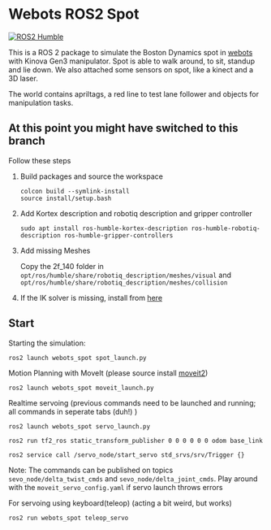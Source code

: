 # Webots ROS2 Spot

[![ROS2 Humble](https://github.com/MASKOR/webots_ros2_spot/actions/workflows/test_ros2_humble.yml/badge.svg?branch=main)](https://github.com/MASKOR/webots_ros2_spot/actions/workflows/test_ros2_humble.yml)

This is a ROS 2 package to simulate the Boston Dynamics spot in [webots](https://cyberbotics.com/) with Kinova Gen3 manipulator. Spot is able to walk around, to sit, standup and lie down. We also attached some sensors on spot, like a kinect and a 3D laser.

The world contains apriltags, a red line to test lane follower and objects for manipulation tasks.

## At this point you might have switched to this branch

Follow these steps

1. Build packages and source the workspace
    ```
    colcon build --symlink-install
    source install/setup.bash
    ```

2. Add Kortex description and robotiq description and gripper controller
    ```
    sudo apt install ros-humble-kortex-description ros-humble-robotiq-description ros-humble-gripper-controllers
    ```

3. Add missing Meshes

    Copy the 2f_140 folder in ```opt/ros/humble/share/robotiq_description/meshes/visual``` and ```opt/ros/humble/share/robotiq_description/meshes/collision```

4. If the IK solver is missing, install from [here](https://github.com/PickNikRobotics/pick_ik)

## Start
Starting the simulation:
```
ros2 launch webots_spot spot_launch.py
```


Motion Planning with MoveIt (please source install [moveit2](https://moveit.picknik.ai/humble/doc/tutorials/getting_started/getting_started.html#create-a-colcon-workspace-and-download-tutorials))
```
ros2 launch webots_spot moveit_launch.py 
```

Realtime servoing (previous commands need to be launched and running; all commands in seperate tabs (duh!) )
```
ros2 launch webots_spot servo_launch.py

ros2 run tf2_ros static_transform_publisher 0 0 0 0 0 0 odom base_link

ros2 service call /servo_node/start_servo std_srvs/srv/Trigger {}
```
Note: The commands can be published on topics ```sevo_node/delta_twist_cmds``` and ```sevo_node/delta_joint_cmds```. Play around with the `moveit_servo_config.yaml` if servo launch throws errors

For servoing using keyboard(teleop) (acting a bit weird, but works)
```
ros2 run webots_spot teleop_servo 
```
